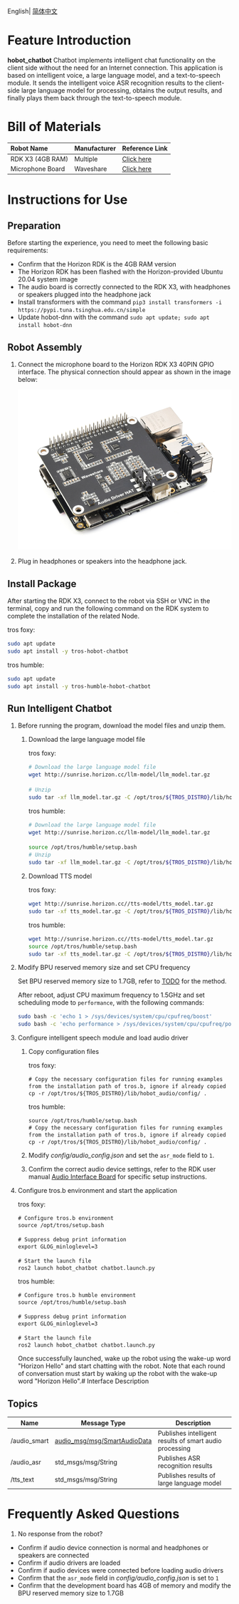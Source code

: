 English| [简体中文](./README_cn.md)

# Feature Introduction

**hobot_chatbot** Chatbot implements intelligent chat functionality on the client side without the need for an Internet connection. This application is based on intelligent voice, a large language model, and a text-to-speech module. It sends the intelligent voice ASR recognition results to the client-side large language model for processing, obtains the output results, and finally plays them back through the text-to-speech module.

# Bill of Materials

| Robot Name        | Manufacturer | Reference Link                                                |
| :-----------------| ------------ | ------------------------------------------------------------- |
| RDK X3 (4GB RAM)  | Multiple     | [Click here](https://developer.horizon.cc/rdkx3)              |
| Microphone Board  | Waveshare    | [Click here](https://www.waveshare.net/shop/Audio-Driver-HAT.htm) |

# Instructions for Use

## Preparation

Before starting the experience, you need to meet the following basic requirements:

- Confirm that the Horizon RDK is the 4GB RAM version
- The Horizon RDK has been flashed with the Horizon-provided Ubuntu 20.04 system image
- The audio board is correctly connected to the RDK X3, with headphones or speakers plugged into the headphone jack
- Install transformers with the command `pip3 install transformers -i https://pypi.tuna.tsinghua.edu.cn/simple`
- Update hobot-dnn with the command `sudo apt update; sudo apt install hobot-dnn`

## Robot Assembly

1. Connect the microphone board to the Horizon RDK X3 40PIN GPIO interface. The physical connection should appear as shown in the image below:

    ![x3pi_mic](./imgs/x3pi_mic.png)

2. Plug in headphones or speakers into the headphone jack.

## Install Package

After starting the RDK X3, connect to the robot via SSH or VNC in the terminal, copy and run the following command on the RDK system to complete the installation of the related Node.

tros foxy:
```bash
sudo apt update
sudo apt install -y tros-hobot-chatbot
```

tros humble:
```bash
sudo apt update
sudo apt install -y tros-humble-hobot-chatbot
```

## Run Intelligent Chatbot

1. Before running the program, download the model files and unzip them.

    1. Download the large language model file

        tros foxy:
        ```bash
        # Download the large language model file
        wget http://sunrise.horizon.cc/llm-model/llm_model.tar.gz

        # Unzip
        sudo tar -xf llm_model.tar.gz -C /opt/tros/${TROS_DISTRO}/lib/hobot_llm/
        ```

        tros humble:
        ```bash
        # Download the large language model file
        wget http://sunrise.horizon.cc/llm-model/llm_model.tar.gz

        source /opt/tros/humble/setup.bash
        # Unzip
        sudo tar -xf llm_model.tar.gz -C /opt/tros/${TROS_DISTRO}/lib/hobot_llm/
        ```

   2. Download TTS model

        tros foxy:
       ```bash
       wget http://sunrise.horizon.cc//tts-model/tts_model.tar.gz
       sudo tar -xf tts_model.tar.gz -C /opt/tros/${TROS_DISTRO}/lib/hobot_tts/
       ```

        tros humble:
       ```bash
       wget http://sunrise.horizon.cc//tts-model/tts_model.tar.gz
       source /opt/tros/humble/setup.bash
       sudo tar -xf tts_model.tar.gz -C /opt/tros/${TROS_DISTRO}/lib/hobot_tts/
       ```

2. Modify BPU reserved memory size and set CPU frequency

    Set BPU reserved memory size to 1.7GB, refer to [TODO]() for the method.

    After reboot, adjust CPU maximum frequency to 1.5GHz and set scheduling mode to `performance`, with the following commands:

    ```bash
    sudo bash -c 'echo 1 > /sys/devices/system/cpu/cpufreq/boost'
    sudo bash -c 'echo performance > /sys/devices/system/cpu/cpufreq/policy0/scaling_governor'
    ```

3. Configure intelligent speech module and load audio driver

   1. Copy configuration files

        tros foxy:
        ```shell
        # Copy the necessary configuration files for running examples from the installation path of tros.b, ignore if already copied
        cp -r /opt/tros/${TROS_DISTRO}/lib/hobot_audio/config/ .
        ```

        tros humble:
        ```shell
        source /opt/tros/humble/setup.bash
        # Copy the necessary configuration files for running examples from the installation path of tros.b, ignore if already copied
        cp -r /opt/tros/${TROS_DISTRO}/lib/hobot_audio/config/ .
        ```

   2. Modify *config/audio_config.json* and set the `asr_mode` field to `1`.

   3. Confirm the correct audio device settings, refer to the RDK user manual [Audio Interface Board](https://developer.horizon.cc/documents_rdk/hardware_development/rdk_x3/audio_board) for specific setup instructions.

4. Configure tros.b environment and start the application

    tros foxy:
    ```shell
    # Configure tros.b environment
    source /opt/tros/setup.bash

    # Suppress debug print information
    export GLOG_minloglevel=3

    # Start the launch file
    ros2 launch hobot_chatbot chatbot.launch.py
    ```

    tros humble:
    ```shell
    # Configure tros.b humble environment
    source /opt/tros/humble/setup.bash

    # Suppress debug print information
    export GLOG_minloglevel=3

    # Start the launch file
    ros2 launch hobot_chatbot chatbot.launch.py
    ```

    Once successfully launched, wake up the robot using the wake-up word "Horizon Hello" and start chatting with the robot. Note that each round of conversation must start by waking up the robot with the wake-up word "Horizon Hello".# Interface Description

## Topics

| Name         | Message Type                                                                                                            | Description                                    |
| ------------ | ----------------------------------------------------------------------------------------------------------------------- | ---------------------------------------------- |
| /audio_smart | [audio_msg/msg/SmartAudioData](https://github.com/HorizonRDK/hobot_msgs/blob/develop/audio_msg/msg/SmartAudioData.msg) | Publishes intelligent results of smart audio processing |
| /audio_asr   | std_msgs/msg/String                                                                                                    | Publishes ASR recognition results               |
| /tts_text    | std_msgs/msg/String                                                                                                    | Publishes results of large language model       |

# Frequently Asked Questions

1. No response from the robot?

- Confirm if audio device connection is normal and headphones or speakers are connected
- Confirm if audio drivers are loaded
- Confirm if audio devices were connected before loading audio drivers
- Confirm that the `asr_mode` field in *config/audio_config.json* is set to `1`
- Confirm that the development board has 4GB of memory and modify the BPU reserved memory size to 1.7GB

